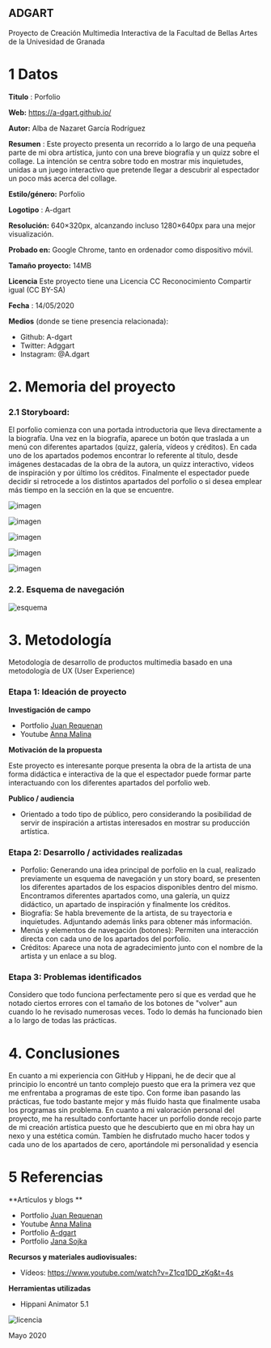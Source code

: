 ## ADGART

Proyecto de Creación Multimedia Interactiva de la  Facultad de Bellas Artes de la Univesidad de Granada



# 1 Datos 



**Titulo** : Porfolio

**Web:**   https://a-dgart.github.io/

**Autor:**  Alba de Nazaret García Rodríguez

**Resumen** : Este proyecto presenta un recorrido a lo largo de una pequeña parte de mi obra artística, junto con una breve biografía y un quizz sobre el collage. La intención se centra sobre todo en mostrar mis inquietudes, unidas a un juego interactivo que pretende llegar a descubrir al espectador un poco más acerca del collage. 

**Estilo/género:**  Porfolio

**Logotipo** : A-dgart


**Resolución:** 640×320px, alcanzando incluso 1280×640px para una mejor visualización.

**Probado en:**   Google Chrome, tanto en ordenador como dispositivo móvil.

**Tamaño proyecto:** 14MB 

**Licencia** Este proyecto tiene una Licencia CC Reconocimiento Compartir igual (CC BY-SA)

**Fecha** : 14/05/2020

**Medios** (donde se tiene presencia relacionada):

- Github: A-dgart
- Twitter: Adggart
- Instagram: @A.dgart




# 2. Memoria del proyecto 

### 2.1 Storyboard: 
El porfolio comienza con una portada introductoria que lleva directamente a la biografía. Una vez en la biografía, aparece un botón que traslada a un menú con diferentes apartados (quizz, galería, vídeos y créditos). En cada uno de los apartados podemos encontrar lo referente al título, desde imágenes destacadas de la obra de la autora, un quizz interactivo, videos de inspiración y por último los créditos. Finalmente el espectador puede decidir si retrocede a los distintos apartados del porfolio o si desea emplear más tiempo en la sección en la que se encuentre. 

![imagen](https://github.com/A-dgart/A-dgart.github.io/blob/master/Captura%20de%20pantalla%20(93).png)

![imagen](https://github.com/A-dgart/A-dgart.github.io/blob/master/Captura%20de%20pantalla%20(94).png)

![imagen](https://github.com/A-dgart/A-dgart.github.io/blob/master/Captura%20de%20pantalla%20(95).png)

![imagen](https://github.com/A-dgart/A-dgart.github.io/blob/master/Captura%20de%20pantalla%20(96).png)

![imagen](https://github.com/A-dgart/A-dgart.github.io/blob/master/Captura%20de%20pantalla%20(97).png)


### 2.2. Esquema de navegación 

![esquema](https://github.com/A-dgart/A-dgart.github.io/blob/master/Untitled%20Diagram.png)


# 3. Metodología
Metodología de desarrollo de productos multimedia basado en una metodología de UX (User Experience)



### Etapa 1: Ideación de proyecto

**Investigación de campo** 

- Portfolio [Juan Requenan](https://thereyouwere.tumblr.com/tagged/book) 
- Youtube [Anna Malina](https://www.youtube.com/channel/UCmOfeJWr_qtkOyhxh9EY9Bg) 


**Motivación de la propuesta** 

Este  proyecto es interesante porque presenta la obra de la artista de una forma didáctica e interactiva de la que el espectador puede formar parte interactuando con los diferentes apartados del porfolio web.


**Publico / audiencia**

- Orientado a todo tipo de público, pero considerando la posibilidad de servir de inspiración a artistas interesados en mostrar su producción artística. 





### Etapa 2: Desarrollo / actividades realizadas

- Porfolio: Generando una idea principal de porfolio en la cual, realizado previamente un esquema de navegación y un story board, se presenten los diferentes apartados de los espacios disponibles dentro del mismo. Encontramos diferentes apartados como, una galería, un quizz didáctico, un apartado de inspiración y finalmente los créditos.   
- Biografía: Se habla brevemente de la artista, de su trayectoria e inquietudes. Adjuntando además links para obtener más información.  
- Menús y elementos de navegación (botones): Permiten una interacción directa con cada uno de los apartados del porfolio. 
- Créditos: Aparece una nota de agradecimiento junto con el nombre de la artista y un enlace a su blog.



### Etapa 3: Problemas identificados

Considero que todo funciona perfectamente pero sí que es verdad que he notado ciertos errores con el tamaño de los botones de "volver" aun cuando lo he revisado numerosas veces. Todo lo demás ha funcionado bien a lo largo de todas las prácticas.



# 4. Conclusiones 

En cuanto a mi experiencia con GitHub y Hippani, he de decir que al principio lo encontré un tanto complejo puesto que era la primera vez que me enfrentaba a programas de este tipo. Con forme iban pasando las prácticas, fue todo bastante mejor y más fluido hasta que finalmente usaba los programas sin problema. En cuanto a mi valoración personal del proyecto, me ha resultado confortante hacer un porfolio donde recojo parte de mi creación artística puesto que he descubierto que en mi obra hay un nexo y una estética común. Tambíen he disfrutado mucho hacer todos y cada uno de los apartados de cero, aportándole mi personalidad y esencia




# 5 Referencias 

**Artículos y blogs ** 

- Portfolio [Juan Requenan](https://thereyouwere.tumblr.com/tagged/book) 
- Youtube [Anna Malina](https://www.youtube.com/channel/UCmOfeJWr_qtkOyhxh9EY9Bg)
- Portfolio [A-dgart](https://permanente-impermanencia.tumblr.com/) 
- Portfolio [Jana Sojka](https://janasojka.tumblr.com/) 

 
 

**Recursos y materiales audiovisuales:**

- Vídeos: https://www.youtube.com/watch?v=Z1cq1DD_zKg&t=4s


**Herramientas utilizadas**

- Hippani Animator 5.1



![licencia](https://licensebuttons.net/l/by-nc-nd/3.0/88x31.png)


Mayo 2020

